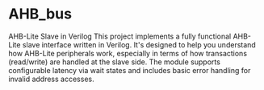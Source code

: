 # AHB_bus
AHB-Lite Slave in Verilog
This project implements a fully functional AHB-Lite slave interface written in Verilog. It's designed to help you understand how AHB-Lite peripherals work, especially in terms of how transactions (read/write) are handled at the slave side. The module supports configurable latency via wait states and includes basic error handling for invalid address accesses.
